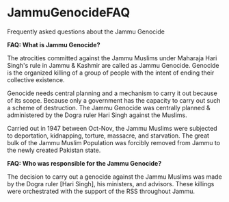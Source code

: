 # JammuGenocideFAQ
Frequently asked questions about the Jammu Genocide

**FAQ: What is Jammu Genocide?**

The atrocities committed against the Jammu Muslims under Maharaja Hari Singh's rule in Jammu & Kashmir are called as Jammu Genocide. 
Genocide is the organized killing of a group of people with the intent of ending their collective existence.


Genocide needs central planning and a mechanism to carry it out because of its scope. Because only a government has the capacity to carry out such a scheme of destruction. The Jammu Genocide was centrally planned & administered by the Dogra ruler Hari Singh against the Muslims.


Carried out in 1947 between Oct-Nov, the Jammu Muslims were subjected to deportation, kidnapping, torture, massacre, and starvation. The great bulk of the Jammu Muslim Population was forcibly removed from Jammu to the newly created Pakistan state.



**FAQ: Who was responsible for the Jammu Genocide?** 

The decision to carry out a genocide against the Jammu Muslims was made by the Dogra ruler [Hari Singh], his ministers, and advisors. These killings were orchestrated with the support of the RSS throughout Jammu.
